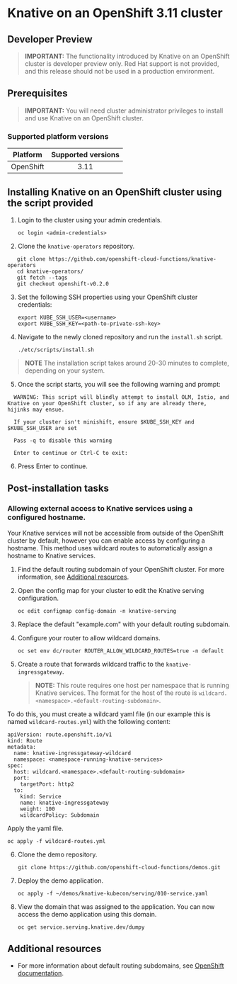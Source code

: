 # Knative on an OpenShift 3.11 cluster
Developer Preview
------

> **IMPORTANT:** The functionality introduced by Knative on an OpenShift cluster is developer preview only. Red Hat support is not provided, and this release should not be used in a production environment.

## Prerequisites

> **IMPORTANT:** You will need cluster administrator privileges to install and use Knative on an OpenShift cluster.

### Supported platform versions

| Platform        | Supported versions           |
| ------------- |:-------------:|
| OpenShift      | 3.11		|

## Installing Knative on an OpenShift cluster using the script provided

1. Login to the cluster using your admin credentials.

   `oc login <admin-credentials>`
   
2. Clone the `knative-operators` repository.

```
   git clone https://github.com/openshift-cloud-functions/knative-operators  
   cd knative-operators/   
   git fetch --tags   
   git checkout openshift-v0.2.0   
```
3. Set the following SSH properties using your OpenShift cluster credentials:

   `export KUBE_SSH_USER=<username>`   
   `export KUBE_SSH_KEY=<path-to-private-ssh-key>`   

4. Navigate to the newly cloned repository and run the `install.sh` script.

   `./etc/scripts/install.sh`  

>**NOTE** The installation script takes around 20-30 minutes to complete, depending on your system.

5. Once the script starts, you will see the following warning and prompt:

```
  WARNING: This script will blindly attempt to install OLM, Istio, and Knative on your OpenShift cluster, so if any are already there, hijinks may ensue.

  If your cluster isn't minishift, ensure $KUBE_SSH_KEY and $KUBE_SSH_USER are set  

  Pass -q to disable this warning   

  Enter to continue or Ctrl-C to exit:

```

6. Press Enter to continue.
   

## Post-installation tasks

### Allowing external access to Knative services using a configured hostname.

Your Knative services will not be accessible from outside of the OpenShift cluster by default, however you can enable access by configuring a hostname. This method uses wildcard routes to automatically assign a hostname to Knative services.

1. Find the default routing subdomain of your OpenShift cluster. For more information, see [Additional resources](#additional-resources).

2. Open the config map for your cluster to edit the Knative serving configuration.

   `oc edit configmap config-domain -n knative-serving`   

3. Replace the default "example.com" with your default routing subdomain.

4. Configure your router to allow wildcard domains.

   `oc set env dc/router ROUTER_ALLOW_WILDCARD_ROUTES=true -n default`   

5. Create a route that forwards wildcard traffic to the `knative-ingressgateway`.
   > **NOTE:** This route requires one host per namespace that is running Knative services. The format for the host of the route is `wildcard.<namespace>.<default-routing-subdomain>`.

To do this, you must create a wildcard yaml file (in our example this is named `wildcard-routes.yml`) with the following content:

    apiVersion: route.openshift.io/v1
    kind: Route
    metadata:
      name: knative-ingressgateway-wildcard
      namespace: <namespace-running-knative-services>
    spec:
      host: wildcard.<namespace>.<default-routing-subdomain>
      port:
        targetPort: http2
      to:
        kind: Service
        name: knative-ingressgateway
        weight: 100
        wildcardPolicy: Subdomain   

  Apply the yaml file.

   `oc apply -f wildcard-routes.yml`   

6. Clone the demo repository.

   `git clone https://github.com/openshift-cloud-functions/demos.git`

7. Deploy the demo application.

   `oc apply -f ~/demos/knative-kubecon/serving/010-service.yaml`   

8. View the domain that was assigned to the application. You can now access the demo application using this domain.

   `oc get service.serving.knative.dev/dumpy`   

## Additional resources

* For more information about default routing subdomains, see [OpenShift documentation](https://docs.openshift.com/enterprise/3.0/install_config/install/deploy_router.html#customizing-the-default-routing-subdomain).
